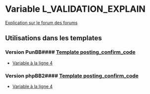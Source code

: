 # Variable L_VALIDATION_EXPLAIN
[Explication sur le forum des forums](http://forum.forumactif.com/t294113-listing-des-variables#L_VALIDATION_EXPLAIN)
## Utilisations dans les templates
### Version PunBB#### [Template posting_confirm_code](punbb/posting_confirm_code.md)
* [Variable à la ligne 4](../punbb/posting_confirm_code.tpl#L4)
### Version phpBB2#### [Template posting_confirm_code](subsilver/posting_confirm_code.md)
* [Variable à la ligne 4](../subsilver/posting_confirm_code.tpl#L4)